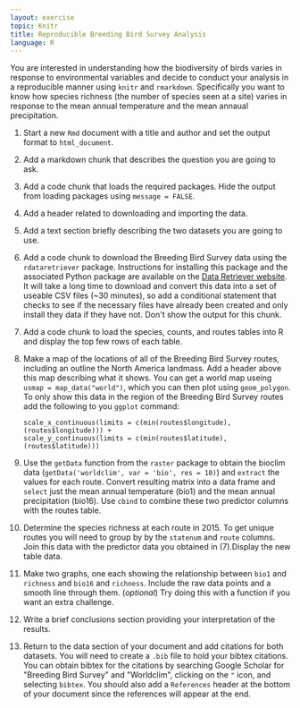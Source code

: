 ```yaml
---
layout: exercise
topic: Knitr
title: Reproducible Breeding Bird Survey Analysis
language: R
---
```


You are interested in understanding how the biodiversity of birds varies in
response to environmental variables and decide to conduct your analysis in a
reproducible manner using `knitr` and `rmarkdown`. Specifically you want to know
how species richness (the number of species seen at a site) varies in response
to the mean annual temperature and the mean annaual precipitation.

1. Start a new `Rmd` document with a title and author and set the output format
   to `html_document`.
2. Add a markdown chunk that describes the question you are going to ask.
3. Add a code chunk that loads the required packages. Hide the output from
   loading packages using `message = FALSE`.
4. Add a header related to downloading and importing the data.
5. Add a text section briefly describing the two datasets you are going to use.
6. Add a code chunk to download the Breeding Bird Survey data using the
   `rdataretriever` package. Instructions for installing this package and the
   associated Python package are available on the
   [Data Retriever website](https://www.data-retriever.org/). It will take a
   long time to download and convert this data into a set of useable CSV files
   (~30 minutes), so add a conditional statement that checks to see if the
   necessary files have already been created and only install they data if they
   have not. Don't show the output for this chunk.
7. Add a code chunk to load the species, counts, and routes tables into R and
   display the top few rows of each table.
8. Make a map of the locations of all of the Breeding Bird Survey routes,
   including an outline the North America landmass. Add a header above this map
   describing what it shows. You can get a world map useing
   `usmap = map_data("world")`, which you can then plot using `geom_polygon`.
   To only show this data in the region of the Breeding Bird Survey routes add
   the following to you `ggplot` command:

   ```
   scale_x_continuous(limits = c(min(routes$longitude), (routes$longitude))) +
   scale_y_continuous(limits = c(min(routes$latitude), (routes$latitude)))
   ```

9. Use the `getData` function from the `raster` package to obtain the bioclim
   data (`getData('worldclim', var = 'bio', res = 10)`) and `extract` the values
   for each route. Convert resulting matrix into a data frame and `select` just
   the mean annual temperature (bio1) and the mean annual precipitation (bio16).
   Use `cbind` to combine these two predictor columns with the routes table.
10. Determine the species richness at each route in 2015. To get unique routes
   you will need to group by by the `statenum` and `route` columns. Join this
   data with the predictor data you obtained in (7).Display the new table data.
11. Make two graphs, one each showing the relationship between `bio1` and
   `richness` and `bio16` and `richness`. Include the raw data points and a
   smooth line through them. (*optional*) Try doing this with a function if you
   want an extra challenge.
12. Write a brief conclusions section providing your interpretation of the
    results.
13. Return to the data section of your document and add citations for both
    datasets. You will need to create a `.bib` file to hold your bibtex
    citations. You can obtain bibtex for the citations by searching Google
    Scholar for "Breeding Bird Survey" and "Worldclim", clicking on the `"`
    icon, and selecting `bibtex`. You should also add a `References` header at
    the bottom of your document since the references will appear at the end.
